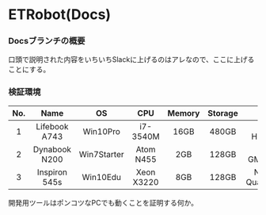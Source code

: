 # ETRobot(Docs)

### Docsブランチの概要
口頭で説明された内容をいちいちSlackに上げるのはアレなので、ここに上げることにする。

### 検証環境
|No.|Name|OS|CPU|Memory|Storage|GPU|
|:-:|:-:|:-:|:-:|:-:|:-:|:-:|
|1|Lifebook A743|Win10Pro|i7-3540M|16GB|480GB|Intel HD4000|
|2|Dynabook N200|Win7Starter|Atom N455|2GB|128GB|Intel GMA3150|
|3|Inspiron 545s|Win10Edu|Xeon X3220|8GB|128GB|NVIDIA Quadro600|
開発用ツールはポンコツなPCでも動くことを証明する何か。
